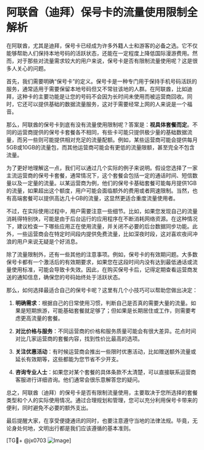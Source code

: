 # 阿联酋（迪拜）保号卡的流量使用限制全解析

在阿联酋，尤其是迪拜，保号卡已经成为许多外籍人士和游客的必备之选。它不仅能够帮助人们保持本地号码的活跃状态，还能在一定程度上降低国际漫游费用。然而，对于那些对流量需求较大的用户来说，保号卡是否有限制流量使用呢？这是很多人关心的问题。

首先，我们需要明确“保号卡”的定义。保号卡是一种专门用于保持手机号码活跃的服务，通常适用于需要保留本地号码但又不常驻该地的人群。在阿联酋，比如迪拜，这种卡的主要功能是让您的号码不会因为长时间未使用而被运营商回收。同时，它还可以提供基础的数据流量服务，这对于需要经常上网的人来说是一个福音。

那么，阿联酋的保号卡到底有没有流量使用限制呢？答案是：**视具体套餐而定**。不同的运营商提供的保号卡套餐各不相同，有些卡可能只提供极少量的基础数据流量，而另一些则可能提供相对充足的流量配额。例如，某些运营商可能会提供每月5GB或10GB的流量包，而其他运营商可能会有更低的流量限额，甚至完全不包含流量。

为了更好地理解这一点，我们可以通过几个实际的例子来说明。假设您选择了一家主流运营商的保号卡套餐，通常情况下，这个套餐会包括一定的通话时间、短信数量以及一定量的流量。以某运营商为例，他们的保号卡基础套餐可能每月提供1GB的流量，如果超出这个额度，用户可能会面临额外的费用或者网速限制。当然，也有高端套餐可以提供高达几十GB的流量，这显然更适合重度流量使用者。

不过，在实际使用过程中，用户需要注意一些细节。比如，如果您发现自己的流量消耗得特别快，可能是由于后台运行的应用程序在不断消耗网络资源。在这种情况下，建议检查一下哪些应用正在使用流量，并关闭不必要的后台数据同步功能。此外，一些运营商会在特定时间段内提供免费流量，比如深夜时段，这对喜欢夜间冲浪的用户来说无疑是个好消息。

除了流量限制外，还有一些其他的注意事项。例如，保号卡的有效期问题。大多数保号卡都有一个激活后的有效期要求，如果您在这段时间内没有达到最低通话或流量使用标准，可能会导致卡失效。因此，在购买保号卡后，记得定期查看运营商发送的通知信息，确保您的号码始终处于活跃状态。

那么，如何选择最适合自己的保号卡呢？这里有几个小技巧可以帮助您做出决定：

1. **明确需求**：根据自己的日常使用习惯，判断自己是否真的需要大量的流量。如果是短期旅游，可能基础套餐就足够了；但如果是长期居住或工作，则需要考虑更高流量的套餐。

2. **对比价格与服务**：不同运营商的价格和服务质量可能会有很大差异。花点时间对比几家运营商的套餐内容，找到性价比最高的选项。

3. **关注优惠活动**：有时候运营商会推出一些限时优惠活动，比如赠送额外流量或延长有效期等，这些都能为您节省不少开支。

4. **咨询专业人士**：如果您对某个套餐的具体条款不太清楚，可以直接联系运营商客服进行详细咨询。他们通常会很乐意解答您的疑问。

总之，阿联酋（迪拜）的保号卡是否有限制流量使用，主要取决于您所选择的套餐类型和个人的实际使用情况。通过合理规划和管理，您可以充分利用保号卡带来的便利，同时避免不必要的额外支出。

最后提醒大家，在享受便捷通讯的同时，也要注意遵守当地的法律法规。毕竟，无论身处何地，文明出行都是我们应该遵循的基本准则。

[TG💪+ @jx0703 ![Image](https://github.com/user-attachments/assets/dbca1d08-cadb-493c-b0ec-ad6f7a83f270)]